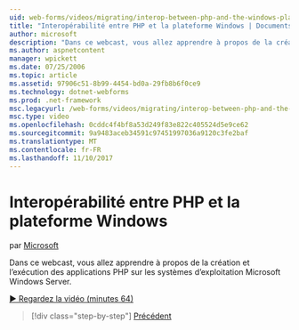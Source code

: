 ```yaml
---
uid: web-forms/videos/migrating/interop-between-php-and-the-windows-platform
title: "Interopérabilité entre PHP et la plateforme Windows | Documents Microsoft"
author: microsoft
description: "Dans ce webcast, vous allez apprendre à propos de la création et l’exécution des applications PHP sur les systèmes d’exploitation Microsoft Windows Server."
ms.author: aspnetcontent
manager: wpickett
ms.date: 07/25/2006
ms.topic: article
ms.assetid: 97906c51-8b99-4454-bd0a-29fb8b6f0ce9
ms.technology: dotnet-webforms
ms.prod: .net-framework
msc.legacyurl: /web-forms/videos/migrating/interop-between-php-and-the-windows-platform
msc.type: video
ms.openlocfilehash: 0cddc4f4bf8a53d249f83e822c405524d5e9ce62
ms.sourcegitcommit: 9a9483aceb34591c97451997036a9120c3fe2baf
ms.translationtype: MT
ms.contentlocale: fr-FR
ms.lasthandoff: 11/10/2017
---
```

<a name="interop-between-php-and-the-windows-platform"></a>Interopérabilité entre PHP et la plateforme Windows
====================
par [Microsoft](https://github.com/microsoft)

Dans ce webcast, vous allez apprendre à propos de la création et l’exécution des applications PHP sur les systèmes d’exploitation Microsoft Windows Server.

[&#9654; Regardez la vidéo (minutes 64)](https://channel9.msdn.com/Blogs/ASP-NET-Site-Videos/interop-between-php-and-the-windows-platform)

>[!div class="step-by-step"]
[Précédent](introduction-to-aspnet-for-coldfusion-developers-building-an-aspnet-application.md)
